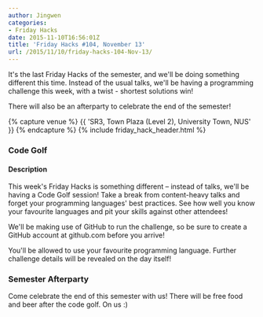 ```yaml
---
author: Jingwen
categories:
- Friday Hacks
date: 2015-11-10T16:56:01Z
title: 'Friday Hacks #104, November 13'
url: /2015/11/10/friday-hacks-104-Nov-13/
---
```


It's the last Friday Hacks of the semester, and we'll be doing something
different this time. Instead of the usual talks, we'll be having a programming
challenge this week, with a twist - shortest solutions win!

There will also be an afterparty to celebrate the end of the semester!

{% capture venue %}
    {{ 'SR3, Town Plaza (Level 2), University Town, NUS' }}
{% endcapture %}
{% include friday_hack_header.html %}

### Code Golf

#### Description

This week's Friday Hacks is something different – instead of talks, we'll be having a Code Golf session! Take a break from content-heavy talks and forget your programming languages' best practices. See how well you know your favourite languages and pit your skills against other attendees!

We'll be making use of GitHub to run the challenge, so be sure to create a GitHub account at github.com before you arrive!

You'll be allowed to use your favourite programming language. Further challenge details will be revealed on the day itself!

### Semester Afterparty

Come celebrate the end of this semester with us! There will be free food and beer after the code golf. On us :)
